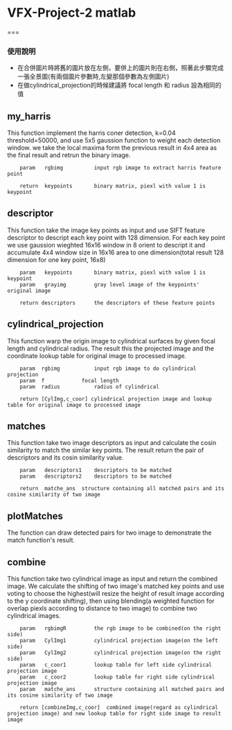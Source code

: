 # VFX-Project-2 matlab
===
### 使用說明
* 在合併圖片時將舊的圖片放在左側，要併上的圖片則在右側，照著此步驟完成一張全景圖(有兩個圖片參數時,左變那個參數為左側圖片)
* 在做cylindrical_projection的時候建議將 focal length 和 radius 設為相同的值

my_harris
---
This function implement the harris coner detection, k=0.04 threshold=50000, and use 5x5 gaussion function to weight each detection window. we take the local maxima form the previous result in 4x4 area as the final result and retrun the binary image.

		param 	rgbimg			input rgb image to extract harris feature point

		return  keypoints		binary matrix, piexl with value 1 is keypoint


descriptor
---
This function take the image key points as input and use SIFT feature descriptor to descript each key point with 128 dimension.
For each key point we use gaussion wieghted 16x16 window in 8 orient to descript it and accumulate 4x4 window size in 16x16 area to one dimension(total result 128 dimension for one key point, 16x8)

		param 	keypoints		binary matrix, piexl with value 1 is keypoint
		param 	grayimg 		gray level image of the keypoints' original image

		return descriptors		the descriptors of these feature points


cylindrical_projection
---
This function warp the origin image to cylindrical surfaces by given focal length and cylindrical radius. The result this the projected image and the coordinate lookup table for original image to processed image.

		param  rgbimg			input rgb image to do cylindrical projection
		param  f 			focal length
		param  radius 			radius of cylindrical

		return [CylImg,c_coor] cylindrical projection image and lookup table for original image to processed image


matches
---
This function take two image descriptors as input and calculate the cosin similarity to match the similar key points. The result return the pair of descriptors and its cosin similarity value.

		param 	descriptors1 	descriptors to be matched
		param 	descriptors2	descriptors to be matched

		return  matche_ans 	structure containing all matched pairs and its cosine similarity of two image


plotMatches
---
The function can draw detected pairs for two image to demonstrate the match function's result.


combine
---
This function take two cylindrical image as input and return the combined image. We calculate the shifting of two image's matched key points and use voting to choose the highest(will resize the height of result image according to the y coordinate shifting), then using blending(a weighted function for overlap piexls according to distance to two image) to combine two cylindrical images.

		param 	rgbimgR 		the rgb image to be combined(on the right side)
		param 	CylImg1			cylindrical projection image(on the left side)
		param 	CylImg2 		cylindrical projection image(on the right side)
		param 	c_coor1 		lookup table for left side cylindrical projection image
		param 	c_coor2			lookup table for right side cylindrical projection image
		param 	matche_ans 		structure containing all matched pairs and its cosine similarity of two image
 
		return [combineImg,c_coor] 	combined image(regard as cylindrical projection image) and new lookup table for right side image to result image



